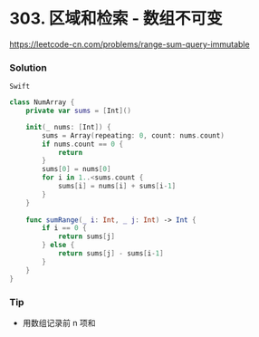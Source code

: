 # 303. 区域和检索 - 数组不可变

<https://leetcode-cn.com/problems/range-sum-query-immutable>



### Solution

`Swift`

```swift
class NumArray {
    private var sums = [Int]()

    init(_ nums: [Int]) {
        sums = Array(repeating: 0, count: nums.count)
        if nums.count == 0 {
            return
        }
        sums[0] = nums[0]
        for i in 1..<sums.count {
            sums[i] = nums[i] + sums[i-1]
        }
    }
    
    func sumRange(_ i: Int, _ j: Int) -> Int {
        if i == 0 {
            return sums[j]
        } else {
            return sums[j] - sums[i-1]
        }
    }
}

```

### Tip

- 用数组记录前 n 项和